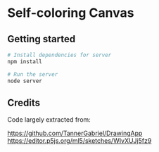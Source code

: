 # Self-coloring Canvas

## Getting started

```bash
# Install dependencies for server
npm install

# Run the server
node server
```

## Credits
Code largely extracted from:

https://github.com/TannerGabriel/DrawingApp
https://editor.p5js.org/ml5/sketches/WIvXUJj5fz9



